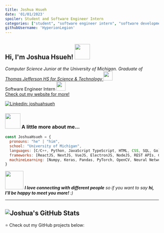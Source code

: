 ```yaml
---
title: Joshua Hsueh
date: '01/01/2023'
spoiler: Student and Software Engineer Intern
categories: ["student", "software engineer intern", "software development", "machine learning", "artificial intelligence", "entrepreneurship"]
githubUsername: 'HyperionLegion'
---
```


<h2> Hi, I'm Joshua Hsueh! <img src="https://media.giphy.com/media/mGcNjsfWAjY5AEZNw6/giphy.gif" width="50"></h2>
<p><em>Computer Science Junior at the University of Michigan. Graduate of <a href="https://www.google.com/search?q=tjhsst&oq=tjhsst+&aqs=chrome..69i57j46i131i175i199i433j69i60l5j69i65.800j0j7&sourceid=chrome&ie=UTF-8">Thomas Jefferson HS for Science & Technology </a><img src="https://media.giphy.com/media/fYSnHlufseco8Fh93Z/giphy.gif" width="30"></br></em>Software Engineer Intern <img src="https://media.giphy.com/media/WUlplcMpOCEmTGBtBW/giphy.gif" width="30">
</br><a href="https://hyperionlegion.github.io/joshuahsueh/">Check out my website for more!</a>
</p>

[![Linkedin: joshuahsueh](https://img.shields.io/badge/-joshuahsueh-blue?style=flat-square&logo=Linkedin&logoColor=white&link=https://www.linkedin.com/in/joshuahsueh/)](https://www.linkedin.com/in/joshuahsueh/)

### <img src="https://media.giphy.com/media/VgCDAzcKvsR6OM0uWg/giphy.gif" width="50"> A little more about me...  

```javascript
const JoshuaHsueh = {
  pronouns: "he" | "him",
  school: "University of Michigan",
  languages: [C/C++, Python, JavaScript TypeScript, HTML, CSS, SQL, Go],
  frameworks: [ReactJS, NextJS, VueJS, ElectronJS, NodeJS, REST APIs, GraphQL, PostgreSQL, MongoDB, TailwindCSS, Android Studio, AWS, Google Cloud, Firebase, Supabase, Linux, Git],
  machineLearning: [Numpy, Keras, Pandas, PyTorch, OpenCV, Neural Networks, K-means, GPT, NLP]
}
```

<img src="https://media.giphy.com/media/LnQjpWaON8nhr21vNW/giphy.gif" width="60"> <em><b>I love connecting with different people</b> so if you want to say <b>hi, I'll be happy to meet you more!</b> :)</em>

---
![Joshua's GitHub Stats](https://github-readme-stats.vercel.app/api?username=HyperionLegion&hide=[%22issues%22]&show_icons=true)
---

⭐️ Check out my GitHub projects below:
